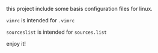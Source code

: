 this project include some basis configuration files for linux.

`vimrc` is intended for `.vimrc`

`sourceslist` is intended for `sources.list`

enjoy it!
